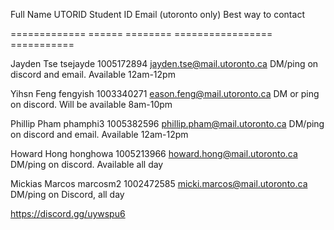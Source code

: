 Full Name       UTORID      Student ID    Email (utoronto only)           Best way to contact

=============   ======      ========      =================               ===========

Jayden Tse      tsejayde    1005172894    jayden.tse@mail.utoronto.ca     DM/ping on discord and email. Available 12am-12pm

Yihsn Feng      fengyish    1003340271    eason.feng@mail.utoronto.ca     DM or ping on discord. Will be available 8am-10pm

Phillip Pham    phamphi3    1005382596    phillip.pham@mail.utoronto.ca   DM/ping on discord and email. Available 12am-12pm

Howard Hong     honghowa    1005213966    howard.hong@mail.utoronto.ca    DM/ping on discord. Available all day

Mickias Marcos  marcosm2    1002472585    micki.marcos@mail.utoronto.ca   DM/ping on Discord, all day

https://discord.gg/uywspu6
